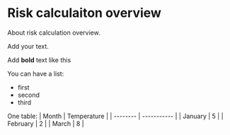 Risk calculaiton overview
=======================

About risk calculation overview.

Add your text.

Add **bold** text like this

You can have a list:
- first
- second
- third

One table:
| Month    | Temperature |
| -------- | ----------- |
| January  | 5           |
| February | 2           |
| March    | 8           |

